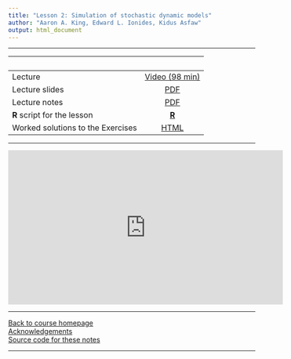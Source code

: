 ```yaml
---
title: "Lesson 2: Simulation of stochastic dynamic models"
author: "Aaron A. King, Edward L. Ionides, Kidus Asfaw"
output: html_document
---
```


----------------------

| &nbsp;                            | &nbsp;                                                                            |
|:----------------------------------|:---------------------------------------------------------------------------------:|
| Lecture                           | [Video (98 min)](https://www.youtube.com/playlist?list=PLluGwj6FGt2RBA4OQ_OdJj5CEJSjRGxut) |
| Lecture slides                    | [PDF](slides.pdf)                                                                 |
| Lecture notes                     | [PDF](notes.pdf)                                                                  |
| **R** script for the lesson       | [**R**](main.R)                                                                   |
| Worked solutions to the Exercises | [HTML](exercises.html)                                                            |

----------------------

<iframe width="560" height="315" src="https://www.youtube-nocookie.com/embed/videoseries?list=PLluGwj6FGt2RBA4OQ_OdJj5CEJSjRGxut" frameborder="0" allow="accelerometer; autoplay; encrypted-media; gyroscope; picture-in-picture" allowfullscreen></iframe>

----------------------

[Back to course homepage](../index.html)  
[Acknowledgements](../acknowledge.html)  
[Source code for these notes](http://github.com/kingaa/sbied/tree/master/stochsim/)  

----------------------
